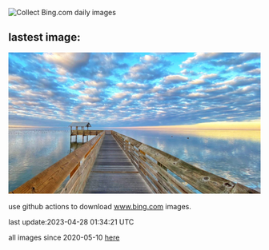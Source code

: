 ![Collect Bing.com daily images](https://github.com/counter2015/bing-daily-images/workflows/Collect%20Bing.com%20daily%20images/badge.svg)
## lastest image:
![](images/SouthPadre.jpg)

use github actions to download www.bing.com images.

last update:2023-04-28 01:34:21 UTC

all images since 2020-05-10 [here](https://github.com/counter2015/bing-daily-images/tree/master/images) 
